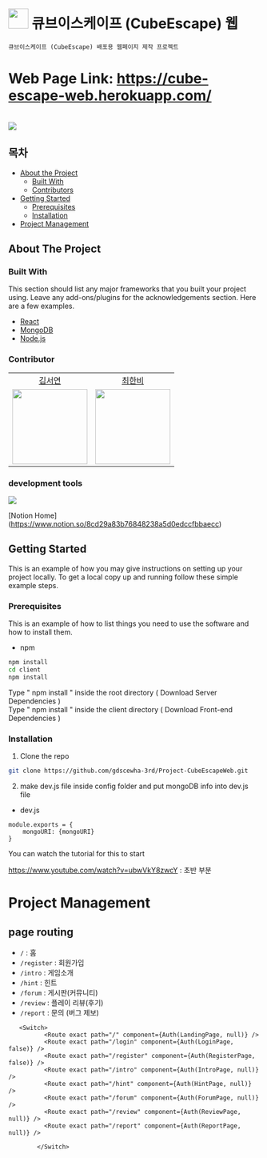 # <img src="https://user-images.githubusercontent.com/86418674/149336502-d2c0b204-5bea-47e9-ad6c-5960e97ba38a.png"  width="40"/> 큐브이스케이프 (CubeEscape) 웹
```
큐브이스케이프 (CubeEscape) 배포용 웹페이지 제작 프로젝트
```
# Web Page Link: https://cube-escape-web.herokuapp.com/

<br>
 <img src="https://img.shields.io/badge/React-61DAFB?style=flat-square&logo=React&logoColor=white"/>


<!-- TABLE OF CONTENTS -->
## 목차
* [About the Project](#about-the-project)
  * [Built With](#built-with)
  * [Contributors](#Contributors)
* [Getting Started](#getting-started)
  * [Prerequisites](#prerequisites)
  * [Installation](#installation)
* [Project Management](#project-management)


<!-- ABOUT THE PROJECT -->

## About The Project

### Built With
This section should list any major frameworks that you built your project using. Leave any add-ons/plugins for the acknowledgements section. Here are a few examples.
* [React]()
* [MongoDB]()
* [Node.js]()


### Contributor

<table>
  <tr align="center">
    <td><a href="https://github.com/flowersayo">김서연</a></td>
    <td><a href="https://github.com/hanby-choi">최한비</a></td>
  </tr>
  <tr align="center">
    <td><img src="https://github.com/flowersayo.png" width="150"></td>
    <td><img src="https://github.com/hanby-choi.png" width="150"></td>
</table>


### development tools
 <img src="https://img.shields.io/badge/Notion-000000?style=flat-square&logo=Notion&logoColor=white"/>
 
  [Notion Home] (https://www.notion.so/8cd29a83b76848238a5d0edccfbbaecc)


<!-- GETTING STARTED -->
## Getting Started

This is an example of how you may give instructions on setting up your project locally.
To get a local copy up and running follow these simple example steps.

### Prerequisites

This is an example of how to list things you need to use the software and how to install them.
* npm

```sh
npm install 
cd client 
npm install
```
Type " npm install " inside the root directory ( Download Server Dependencies )
<br/>
Type " npm install " inside the client directory ( Download Front-end Dependencies )

### Installation


1. Clone the repo
```sh
git clone https://github.com/gdscewha-3rd/Project-CubeEscapeWeb.git
```

2. make dev.js file inside config folder and put mongoDB info into dev.js file

- dev.js
```
module.exports = {
    mongoURI: {mongoURI}
}
```

You can watch the tutorial for this to start

https://www.youtube.com/watch?v=ubwVkY8zwcY : 초반 부분


# Project Management

## page routing
- `/` : 홈
- `/register` : 회원가입
- `/intro` : 게임소개
- `/hint` : 힌트
- `/forum` : 게시판(커뮤니티)
- `/review` : 플레이 리뷰(후기)
- `/report` : 문의 (버그 제보)


```
   <Switch>
          <Route exact path="/" component={Auth(LandingPage, null)} />
          <Route exact path="/login" component={Auth(LoginPage, false)} />
          <Route exact path="/register" component={Auth(RegisterPage, false)} />
          <Route exact path="/intro" component={Auth(IntroPage, null)} />
          <Route exact path="/hint" component={Auth(HintPage, null)} />
          <Route exact path="/forum" component={Auth(ForumPage, null)} />
          <Route exact path="/review" component={Auth(ReviewPage, null)} />
          <Route exact path="/report" component={Auth(ReportPage, null)} />
         
        </Switch>
 ```
   
